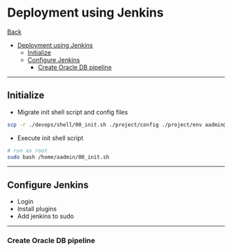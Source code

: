 # Deployment using Jenkins

[Back](../../../README.md)

- [Deployment using Jenkins](#deployment-using-jenkins)
  - [Initialize](#initialize)
  - [Configure Jenkins](#configure-jenkins)
    - [Create Oracle DB pipeline](#create-oracle-db-pipeline)

---

## Initialize

- Migrate init shell script and config files

```sh
scp -r ./devops/shell/00_init.sh ./project/config ./project/env aadmin@192.168.128.100:~
```

- Execute init shell script

```sh
# run as root
sudo bash /home/aadmin/00_init.sh
```

---

## Configure Jenkins

- Login
- Install plugins
- Add jenkins to sudo

---

### Create Oracle DB pipeline

```sh

```